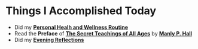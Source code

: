 # Things I Accomplished Today

- Did my **[Personal Healh and Wellness Routine](../../routines/2024/personal-health-and-wellness-routine/personal-health-and-wellness-routine-2024-week-14)**
- Read the **Preface** of **[The Secret Teachings of All Ages](https://www.goodreads.com/book/show/183683.The_Secret_Teachings_of_All_Ages)** by **[Manly P. Hall](https://www.goodreads.com/author/show/40220.Manly_P_Hall)**
- Did my **[Evening Reflections](../../routines/evening-reflections.md)**
